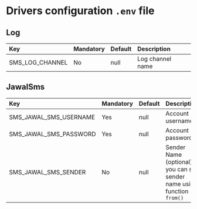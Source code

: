 # Drivers configuration ```.env``` file

## Log
|Key|Mandatory|Default|Description
|:------------------ | :---------- |  :------ | :------------- |
|SMS_LOG_CHANNEL|No|null| Log channel name

## JawalSms
|Key|Mandatory|Default|Description
|:------------------ | :---------- |  :------ | :------------- |
|SMS_JAWAL_SMS_USERNAME|Yes|null| Account username
|SMS_JAWAL_SMS_PASSWORD|Yes|null| Account password
|SMS_JAWAL_SMS_SENDER|No|null| Sender Name (optional) you can set sender name using function ```from()```
